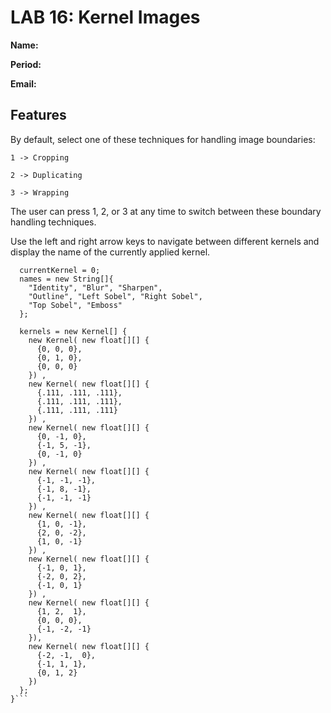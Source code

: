 # LAB 16: Kernel Images

**Name:**

**Period:**

**Email:**

## Features

By default, select one of these techniques for handling image boundaries:
```
1 -> Cropping

2 -> Duplicating

3 -> Wrapping
```
The user can press 1, 2, or 3 at any time to switch between these boundary handling techniques.

Use the left and right arrow keys to navigate between different kernels and display the name of the currently applied kernel.

```
  currentKernel = 0;
  names = new String[]{
    "Identity", "Blur", "Sharpen",
    "Outline", "Left Sobel", "Right Sobel",
    "Top Sobel", "Emboss"
  };

  kernels = new Kernel[] {
    new Kernel( new float[][] {
      {0, 0, 0},
      {0, 1, 0},
      {0, 0, 0}
    }) ,
    new Kernel( new float[][] {
      {.111, .111, .111},
      {.111, .111, .111},
      {.111, .111, .111}
    }) ,
    new Kernel( new float[][] {
      {0, -1, 0},
      {-1, 5, -1},
      {0, -1, 0}
    }) ,
    new Kernel( new float[][] {
      {-1, -1, -1},
      {-1, 8, -1},
      {-1, -1, -1}
    }) ,
    new Kernel( new float[][] {
      {1, 0, -1},
      {2, 0, -2},
      {1, 0, -1}
    }) ,
    new Kernel( new float[][] {
      {-1, 0, 1},
      {-2, 0, 2},
      {-1, 0, 1}
    }) ,
    new Kernel( new float[][] {
      {1, 2,  1},
      {0, 0, 0},
      {-1, -2, -1}
    }),
    new Kernel( new float[][] {
      {-2, -1,  0},
      {-1, 1, 1},
      {0, 1, 2}
    })
  };
}```
```
